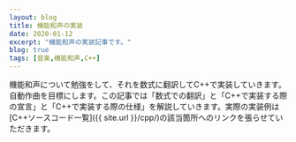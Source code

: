```yaml
---
layout: blog
title: 機能和声の実装
date: 2020-01-12
excerpt: "機能和声の実装記事です。"
blog: true
tags: [音楽,機能和声,C++]
---
```


機能和声について勉強をして、それを数式に翻訳してC++で実装していきます。自動作曲を目標にします。この記事では「数式での翻訳」と「C++で実装する際の宣言」と「C++で実装する際の仕様」を解説していきます。実際の実装例は[C++ソースコード一覧]({{ site.url }}/cpp/)の該当箇所へのリンクを張らせていただきます。
